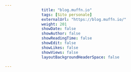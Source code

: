 ---
                title: "blog.muffn.io"
                tags: [Sito personale]
                externalUrl: "https://blog.muffn.io/"
                weight: 201
                showDate: false
                showAuthor: false
                showReadingTime: false
                showEdit: false
                showLikes: false
                showViews: false
                layoutBackgroundHeaderSpace: false
                ---

